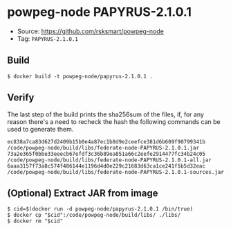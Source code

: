 # powpeg-node PAPYRUS-2.1.0.1

* Source: https://github.com/rsksmart/powpeg-node
* Tag: `PAPYRUS-2.1.0.1`

## Build

```
$ docker build -t powpeg-node/papyrus-2.1.0.1 .
```

## Verify

The last step of the build prints the sha256sum of the files, if, for any reason there's a need to recheck the hash the following commands can be used to generate them.

```docker run --rm powpeg-node/papyrus-2.1.0.1 bash -c 'sha256sum /code/powpeg-node/build/libs/federate-node-PAPYRUS-2.1.0.1{.jar,-all.jar,-sources.jar}'
ec838a7ca83d627d2409b15b0e4a87ec1b8d9e2ceefce381d6b609f90799341b  /code/powpeg-node/build/libs/federate-node-PAPYRUS-2.1.0.1.jar
73a2e365f0bbe33eeecb67efdf3c36b89ea851a66c2eefe2914477fc34b24c05  /code/powpeg-node/build/libs/federate-node-PAPYRUS-2.1.0.1-all.jar
6aaa3157f73a8c574f486144e1196d4d0e229c21683d63ca1ce241f5b5d32eac  /code/powpeg-node/build/libs/federate-node-PAPYRUS-2.1.0.1-sources.jar
```

## (Optional) Extract JAR from image

```
$ cid=$(docker run -d powpeg-node/papyrus-2.1.0.1 /bin/true)
$ docker cp "$cid":/code/powpeg-node/build/libs/ ./libs/
$ docker rm "$cid"
```
